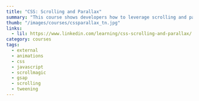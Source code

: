 ```yaml
---
title: "CSS: Scrolling and Parallax"
summary: "This course shows developers how to leverage scrolling and parallax to program new interface styles using CSS, JavaScript as well as ScrollMagic and the GreenSock Animation Platform (GSAP)."
thumb: "/images/courses/cssparallax_tn.jpg"
links:
  - lil: https://www.linkedin.com/learning/css-scrolling-and-parallax/
category: courses
tags:
  - external
  - animations
  - css
  - javascript
  - scrollmagic
  - gsap
  - scrolling
  - tweening
---
```

